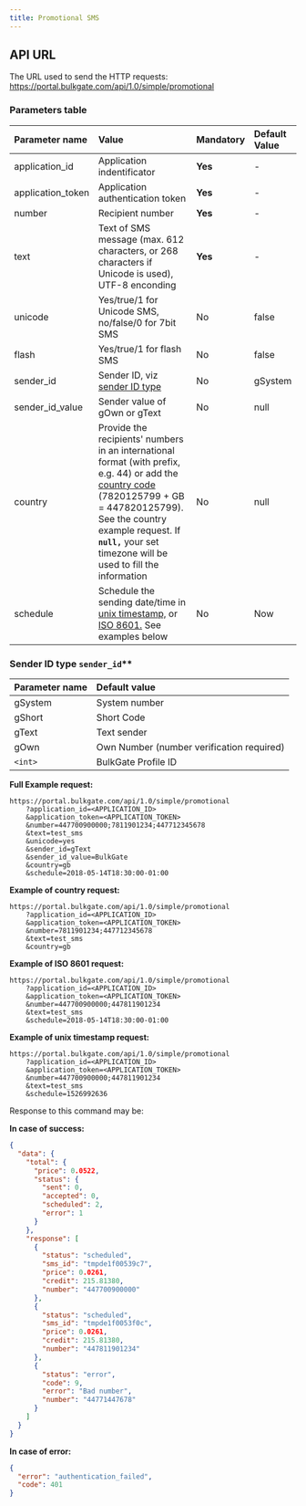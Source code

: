 ```yaml
---
title: Promotional SMS
---
```



## API URL
The URL used to send the HTTP requests:
https://portal.bulkgate.com/api/1.0/simple/promotional

### Parameters table

|Parameter name	|Value|	Mandatory| Default Value
|:--- |:--- |:--- |:--- |
|application_id|Application indentificator |**Yes**|-| 
|application_token|Application authentication token	|**Yes**|-|
|number|Recipient number 	|**Yes**|-|
|text|Text of SMS message (max. 612 characters, or 268 characters if Unicode is used), UTF-8 enconding	|**Yes**|-|
|unicode	|Yes/true/1 for Unicode SMS, no/false/0 for 7bit SMS|No|false|
|flash| Yes/true/1 for flash SMS|No|false|
|sender_id|Sender ID, viz [sender ID type](#sender-id-type-sender_id)|No|gSystem|
|sender_id_value|Sender value of gOwn or gText|No|null|
|country|Provide the recipients' numbers in an international format (with prefix, e.g. 44) or add the [country code](https://en.wikipedia.org/wiki/ISO_3166-1_alpha-2#Officially_assigned_code_elements) (7820125799 + GB = 447820125799). See the country example request. If **`null,`** your set timezone will be used to fill the information|No|null|
|schedule| Schedule the sending date/time in [unix timestamp,](https://en.wikipedia.org/wiki/Unix_time) or [ISO 8601.](https://en.wikipedia.org/wiki/ISO_8601) See examples below |No|Now|

### Sender ID type `sender_id`** 

|Parameter name	| Default value|
|:--- |:---|
|gSystem |System number| 
|gShort |Short Code| 
|gText |Text sender| 
|gOwn |Own Number (number verification required)| 
| `<int>` |BulkGate Profile ID| 


**Full Example request:**
``` url
https://portal.bulkgate.com/api/1.0/simple/promotional
    ?application_id=<APPLICATION_ID>
    &application_token=<APPLICATION_TOKEN>
    &number=447700900000;7811901234;447712345678
    &text=test_sms
    &unicode=yes
    &sender_id=gText
    &sender_id_value=BulkGate
    &country=gb
    &schedule=2018-05-14T18:30:00-01:00
```

**Example of country request:**
``` url
https://portal.bulkgate.com/api/1.0/simple/promotional
    ?application_id=<APPLICATION_ID>
    &application_token=<APPLICATION_TOKEN>
    &number=7811901234;447712345678
    &text=test_sms
    &country=gb
```

**Example of ISO 8601 request:**
``` url
https://portal.bulkgate.com/api/1.0/simple/promotional
    ?application_id=<APPLICATION_ID>
    &application_token=<APPLICATION_TOKEN>
    &number=447700900000;447811901234
    &text=test_sms
    &schedule=2018-05-14T18:30:00-01:00
```

**Example of unix timestamp request:**
``` url
https://portal.bulkgate.com/api/1.0/simple/promotional
    ?application_id=<APPLICATION_ID>
    &application_token=<APPLICATION_TOKEN>
    &number=447700900000;447811901234
    &text=test_sms
    &schedule=1526992636
```

Response to this command may be:

**In case of success:**
``` json
{
  "data": {
    "total": {
      "price": 0.0522,
      "status": {
        "sent": 0,
        "accepted": 0,
        "scheduled": 2,
        "error": 1
      }
    },
    "response": [
      {
        "status": "scheduled",
        "sms_id": "tmpde1f00539c7",
        "price": 0.0261,
        "credit": 215.81380,
        "number": "447700900000"
      },
      {
        "status": "scheduled",
        "sms_id": "tmpde1f0053f0c",
        "price": 0.0261,
        "credit": 215.81380,
        "number": "447811901234"
      },
      {
        "status": "error",
        "code": 9,
        "error": "Bad number",
        "number": "44771447678"
      }
    ]
  }
}
```
 
**In case of error:**
``` json 
{
  "error": "authentication_failed",
  "code": 401
}
```
